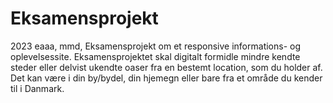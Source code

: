 # Eksamensprojekt
2023 eaaa, mmd, Eksamensprojekt om et responsive informations- og oplevelsessite. Eksamensprojektet skal digitalt formidle mindre kendte steder eller delvist ukendte oaser fra en bestemt location, som du holder af. Det kan være i din by/bydel, din hjemegn eller bare fra et område du kender til i Danmark.
